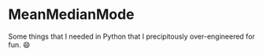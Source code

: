 # MeanMedianMode
Some things that I needed in Python that I precipitously over-engineered for fun. :smile:
